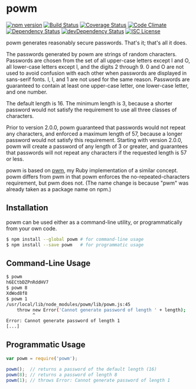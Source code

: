 # powm

[![npm version](https://img.shields.io/npm/v/powm.svg?style=flat-square)](https://www.npmjs.com/package/powm)
[![Build Status](https://img.shields.io/travis/markcornick/powm.svg?style=flat-square)](https://travis-ci.org/markcornick/powm)
[![Coverage Status](https://img.shields.io/coveralls/markcornick/powm.svg?style=flat-square)](https://coveralls.io/github/markcornick/powm)
[![Code Climate](https://img.shields.io/codeclimate/github/markcornick/powm.svg?style=flat-square)](https://codeclimate.com/github/markcornick/powm)
[![Dependency Status](https://img.shields.io/david/markcornick/powm.svg?style=flat-square)](https://david-dm.org/markcornick/powm)
[![devDependency Status](https://img.shields.io/david/dev/markcornick/powm.svg?style=flat-square)](https://david-dm.org/markcornick/powm#info=devDependencies)
[![ISC License](https://img.shields.io/github/license/markcornick/powm.svg?style=flat-square)](https://github.com/markcornick/powm/blob/master/LICENSE)

powm generates reasonably secure passwords. That's it; that's all it does.

The passwords generated by powm are strings of random characters. Passwords are
chosen from the set of all upper-case letters except I and O, all lower-case
letters except l, and the digits 2 through 9. 0 and O are not used to avoid
confusion with each other when passwords are displayed in sans-serif fonts. I,
l, and 1 are not used for the same reason. Passwords are guaranteed to contain
at least one upper-case letter, one lower-case letter, and one number.

The default length is 16. The minimum length is 3, because a shorter password
would not satisfy the requirement to use all three classes of characters.

Prior to version 2.0.0, powm guaranteed that passwords would not repeat any
characters, and enforced a maximum length of 57, because a longer password would
not satisfy this requirement. Starting with version 2.0.0, powm will create
a password of any length of 3 or greater, and guarantees that passwords will not
repeat any characters if the requested length is 57 or less.

powm is based on [pwm](https://github.com/markcornick/pwm), my Ruby
implementation of a similar concept. powm differs from pwm in that powm enforces
the no-repeated-characters requirement, but pwm does not. (The name change is
because "pwm" was already taken as a package name on npm.)

## Installation

powm can be used either as a command-line utility, or programmatically from your
own code.

```bash
$ npm install --global powm # for command-line usage
$ npm install --save powm   # for programmatic usage
```

## Command-Line Usage

```bash
$ powm
h6ECtbDZPnRddHV7
$ powm 8
XdWod8f8
$ powm 1
/usr/local/lib/node_modules/powm/lib/powm.js:45
    throw new Error('Cannot generate password of length ' + length);
          ^
Error: Cannot generate password of length 1
[...]
```

## Programmatic Usage

```js
var powm = require('powm');

powm();  // returns a password of the default length (16)
powm(8); // returns a password of length 8
powm(1); // throws Error: Cannot generate password of length 1
```
